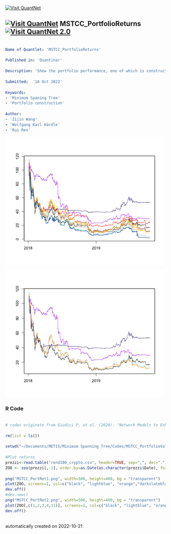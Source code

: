 [<img src="https://github.com/QuantLet/Styleguide-and-FAQ/blob/master/pictures/banner.png" width="888" alt="Visit QuantNet">](http://quantlet.de/)

## [<img src="https://github.com/QuantLet/Styleguide-and-FAQ/blob/master/pictures/qloqo.png" alt="Visit QuantNet">](http://quantlet.de/) **MSTCC_PortfolioReturns** [<img src="https://github.com/QuantLet/Styleguide-and-FAQ/blob/master/pictures/QN2.png" width="60" alt="Visit QuantNet 2.0">](http://quantlet.de/)

```yaml

Name of Quantlet: 'MSTCC_PortfolioReturns'

Published in: 'Quantinar'

Description: 'Show the portfolio performance, one of which is constructed by minimum spanning tree.'

Submitted:  '18 Oct 2022'

Keywords: 
- 'Minimum Spaning Tree'
- 'Portfolio construction'

Author: 
- 'Zijin Wang'
- 'Wolfgang Karl Härdle'
- 'Rui Ren'

```

![Picture1](MSTCC_PortRet1.png)

![Picture2](MSTCC_PortRet2.png)

### R Code
```r

# codes originate from Giudici P, et al. (2020). "Network Models to Enhance Automated Cryptocurrency Portfolio Management."

rm(list = ls())

setwd("~/Documents/METIS/Minimum Spanning Tree/Codes/MSTCC_PortfolioValue")

#Plot returns
prezzi<-read.table("rend100_crypto.csv", header=TRUE, sep=",", dec=".")
ZOO <- zoo(prezzi[,-1], order.by=as.Date(as.character(prezzi$Date), format='%m/%d/%Y'))

png("MSTCC_PortRet1.png", width=500, height=400, bg = "transparent")
plot(ZOO, screens=1, col=c("black", "lightblue", "orange","darkslateblue","red","brown", "gold", "grey", "green", "blue3","darkorchid2"), ylab="", xlab="")
dev.off()
#dev.new()
png("MSTCC_PortRet2.png", width=500, height=400, bg = "transparent")
plot(ZOO[,c(1,2,3,4,11)], screens=1, col=c("black", "lightblue", "orange","darkslateblue", "darkorchid2"), lwd=1, ylab="", xlab="")
dev.off()



```

automatically created on 2022-10-21